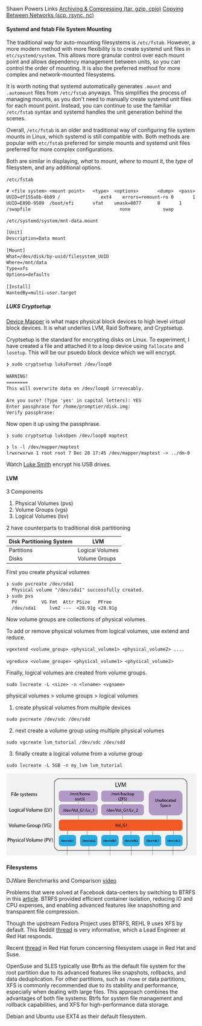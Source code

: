 Shawn Powers Links
[Archiving & Compressing (tar, gzip, cpio)](https://www.youtube.com/watch?v=G-pDsE8KVwo&list=PL78ppT-_wOmuwT9idLvuoKOn6UYurFKCp&index=9)
[Copying Between Networks (scp, rsync, nc)](https://www.youtube.com/watch?v=ciBzbKspfK8&list=PL78ppT-_wOmuwT9idLvuoKOn6UYurFKCp&index=10)

#### Systemd and fstab File System Mounting
The traditional way for auto-mounting filesystems is `/etc/fstab`. However, a more modern method with more flexibility is to create systemd unit files in `etc/systemd/system`. This allows more granular control over each mount point and allows dependency management between units, so you can control the order of mounting. It is also the preferred method for more complex and network-mounted filesystems.

It is worth noting that systemd automatically generates `.mount` and `.automount` files from  `/etc/fstab` anyways. This simplifies the process of managing mounts, as you don't need to manually create systemd unit files for each mount point. Instead, you can continue to use the familiar `/etc/fstab` syntax and systemd handles the unit generation behind the scenes.

Overall, `/etc/fstab` is an older and traditional way of configuring file system mounts in Linux, which systemd is still compatible with. Both methods are popular with `etc/fstab` preferred for simple mounts and systemd unit files preferred for more complex configurations.  

Both are similar in displaying, *what* to mount, *where* to mount it, the *type* of filesystem, and any additional options.

`/etc/fstab`
```
# <file system> <mount point>   <type>  <options>       <dump>  <pass>
UUID=df155a8b-6b89 /               ext4    errors=remount-ro 0       1
UUID=E89D-9509  /boot/efi       vfat    umask=0077      0       1
/swapfile                                 none            swap
```

`/etc/systemd/system/mnt-data.mount`
```
[Unit]
Description=Data mount

[Mount]
What=/dev/disk/by-uuid/filesystem_UUID
Where=/mnt/data
Type=xfs
Options=defaults

[Install]
WantedBy=multi-user.target
```

##### LUKS Cryptsetup
[Device Mapper](https://github.com/torvalds/linux/blob/master/include/linux/device-mapper.h) is what maps physical block devices to high level *virtual* block devices. It is what underlies LVM, Raid Software, and Cryptsetup.

Cryptsetup is the standard for encrypting disks on Linux. To experiment, I have created a file and attached it to a loop device using `fallocate` and `losetup`. This will be our psuedo block device which we will encrypt.
```
❯ sudo cryptsetup luksFormat /dev/loop0

WARNING!
========
This will overwrite data on /dev/loop0 irrevocably.

Are you sure? (Type 'yes' in capital letters): YES
Enter passphrase for /home/promptier/disk.img: 
Verify passphrase: 
```

Now open it up using the passphrase. 
```
❯ sudo cryptsetup luksOpen /dev/loop0 maptest
```

```
❯ ls -l /dev/mapper/maptest 
lrwxrwxrwx 1 root root 7 Dec 28 17:45 /dev/mapper/maptest -> ../dm-0

```

Watch [Luke Smith](https://www.youtube.com/watch?v=ZNaT03-xamE) encrypt his USB drives.



#### LVM
3 Components
1. Physical Volumes (pvs)
2. Volume Groups (vgs)
3. Logical Volumes (lsv)

2 have counterparts to traditional disk partitioning

|Disk Partitioning System|LVM|
|---|---|
|Partitions|Logical Volumes|
|Disks|Volume Groups|

First you create physical volumes
```
❯ sudo pvcreate /dev/sda1
  Physical volume "/dev/sda1" successfully created.
❯ sudo pvs
  PV         VG Fmt  Attr PSize   PFree  
  /dev/sda1     lvm2 ---  <28.91g <28.91g
```

Now volume groups are collections of physical volumes.

To add or remove physical volumes from logical volumes, use extend and reduce.
```
vgextend <volume_group> <physical_volume1> <physical_volume2> ....

vgreduce <volume_groupe> <physical_volume1> <physical_volume2>
```

Finally, logical volumes are created from volume groups.

```
sudo lvcreate -L <size> -n <lvname> <vgname>
```

physical volumes > volume groups > logical volumes

1. create physical volumes from multiple devices
```shell
sudo pvcreate /dev/sdc /dev/sdd
```
2. next create a volume group using multiple physical volumes
```shell
sudo vgcreate lvm_tutorial /dev/sdc /dev/sdd
```
3. finally create a logical volume from a volume group
```shell
sudo lvcreate -L 5GB -n my_lvm lvm_tutorial
```

![lvm](lvm.png)
#### Filesystems
DJWare Benchmarks and Comparison [video](https://www.youtube.com/watch?v=G785-kxFH_M)

Problems that were solved at Facebook data-centers by switching to BTRFS in this [article](https://facebookmicrosites.github.io/btrfs/docs/btrfs-facebook.html). BTRFS provided efficient container isolation, reducing IO and CPU expenses, and enabling advanced features like snapshotting and transparent file compression.

Though the upstream Fedora Project uses BTRFS, REHL 9 uses XFS by default. This Reddit [thread](https://www.reddit.com/r/redhat/comments/qnd75q/why_no_btrfs_default_for_rhel_9_at_least_for/) is very informative, which a Lead Engineer at Red Hat responds.

Recent [thread](https://access.redhat.com/discussions/3138231) in Red Hat forum concerning filesystem usage in Red Hat and Suse.

OpenSuse and SLES typically use Btrfs as the default file system for the root partition due to its advanced features like snapshots, rollbacks, and data deduplication. For other partitions, such as `/home` or data partitions, XFS is commonly recommended due to its stability and performance, especially when dealing with large files. This approach combines the advantages of both file systems: Btrfs for system file management and rollback capabilities, and XFS for high-performance data storage.

Debian and Ubuntu use EXT4 as their default filesystem.
